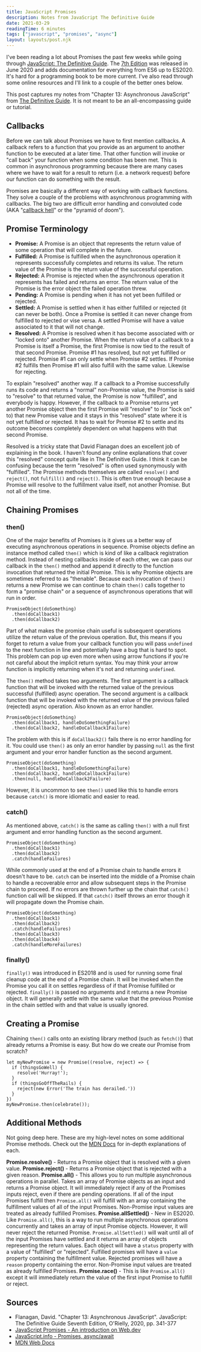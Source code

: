 ```yaml
---
title: JavaScript Promises
description: Notes from JavaScript The Definitive Guide
date: 2021-03-29
readingTime: 6 minutes
tags: ["javascript", "promises", "async"]
layout: layouts/post.njk
---
```


I've been reading a lot about Promises the past few weeks while going through [JavaScript: The Definitive Guide](https://www.amazon.com/JavaScript-Definitive-Most-Used-Programming-Language/dp/1491952024). The [7th Edition](https://davidflanagan.com/2020/05/03/changes-in-the-seventh-edition.html) was released in June 2020 and adds documentation for everything from ES6 up to ES2020. It's hard for a programming book to be more current. I've also read through some online resources and I'll link to a couple of the better ones below.

This post captures my notes from "Chapter 13: Asynchronous JavaScript" from [The Definitive Guide](https://www.amazon.com/JavaScript-Definitive-Most-Used-Programming-Language/dp/1491952024). It is not meant to be an all-encompassing guide or tutorial.

## Callbacks

Before we can talk about Promises we have to first mention callbacks. A callback refers to a function that you provide as an argument to another function to be executed at a later time. That other function will invoke or "call back" your function when some condition has been met. This is common in asynchronous programming because there are many cases where we have to wait for a result to return (i.e. a network request) before our function can do something with the result.

Promises are basically a different way of working with callback functions. They solve a couple of the problems with asynchronous programming with callbacks. The big two are difficult error handling and convoluted code (AKA "[callback hell](http://callbackhell.com)" or the "pyramid of doom").

## Promise Terminology

- **Promise:** A Promise is an object that represents the return value of some operation that will complete in the future.
- **Fulfilled:** A Promise is fulfilled when the asynchronous operation it represents successfully completes and returns its value. The return value of the Promise is the return value of the successful operation.
- **Rejected:** A Promise is rejected when the asynchronous operation it represents has failed and returns an error. The return value of the Promise is the error object the failed operation threw.
- **Pending:** A Promise is pending when it has not yet been fulfilled or rejected.
- **Settled:** A Promise is settled when it has either fulfilled or rejected (it can never be both). Once a Promise is settled it can never change from fulfilled to rejected or vise versa. A settled Promise will have a value associated to it that will not change.
- **Resolved:** A Promise is resolved when it has become associated with or "locked onto" another Promise. When the return value of a callback to a Promise is itself a Promise, the first Promise is now tied to the result of that second Promise. Promise #1 has resolved, but not yet fulfilled or rejected. Promise #1 can only settle when Promise #2 settles. If Promise #2 fulfills then Promise #1 will also fulfill with the same value. Likewise for rejecting.

To explain "resolved" another way. If a callback to a Promise successfully runs its code and returns a "normal" non-Promise value, the Promise is said to "resolve" to that returned value, the Promise is now "fulfilled", and everybody is happy. However, if the callback to a Promise returns yet another Promise object then the first Promise will "resolve" to (or "lock on" to) that new Promise value and it stays in this "resolved" state where it is not yet fulfilled or rejected. It has to wait for Promise #2 to settle and its outcome becomes completely dependent on what happens with that second Promise.

Resolved is a tricky state that David Flanagan does an excellent job of explaining in the book. I haven't found any online explanations that cover this "resolved" concept quite like in The Definitive Guide. I think it can be confusing because the term "resolved" is often used synonymously with "fulfilled". The Promise methods themselves are called `resolve()` and `reject()`, not `fulfill()` and `reject()`. This is often true enough because a Promise will resolve to the fulfillment value itself, not another Promise. But not all of the time.

## Chaining Promises

### then()

One of the major benefits of Promises is it gives us a better way of executing asynchronous operations in sequence. Promise objects define an instance method called `then()` which is kind of like a callback registration method. Instead of nesting callbacks inside of each other, we can pass our callback in the `then()` method and append it directly to the function invocation that returned the initial Promise. This is why Promise objects are sometimes referred to as "thenable". Because each invocation of `then()` returns a new Promise we can continue to chain `then()` calls together to form a "promise chain" or a sequence of asynchronous operations that will run in order.

<pre><code>PromiseObject(doSomething)
  .then(doCallback1)
  .then(doCallback2)</code></pre>

Part of what makes the promise chain useful is subsequent operations utilize the return value of the previous operation. But, this means if you forget to return a value from your callback function you will pass `undefined` to the next function in line and potentially have a bug that is hard to spot. This problem can pop up even more when using arrow functions if you're not careful about the implicit return syntax. You may think your arrow function is implicitly returning when it's not and returning `undefined`.

The `then()` method takes two arguments. The first argument is a callback function that will be invoked with the returned value of the previous successful (fulfilled) async operation. The second argument is a callback function that will be invoked with the returned value of the previous failed (rejected) async operation. Also known as an error handler.

<pre><code>PromiseObject(doSomething)
  .then(doCallback1, handleDoSomethingFailure)
  .then(doCallback2, handleDoCallback1Failure)</code></pre>

The problem with this is if `doCallback2()` fails there is no error handling for it. You could use `then()` as only an error handler by passing `null` as the first argument and your error handler function as the second argument.

<pre><code>PromiseObject(doSomething)
  .then(doCallback1, handleDoSomethingFailure)
  .then(doCallback2, handleDoCallback1Failure)
  .then(null, handleDoCallback2Failure)</code></pre>

However, it is uncommon to see `then()` used like this to handle errors because `catch()` is more idiomatic and easier to read.

### catch()

As mentioned above, `catch()` is the same as calling `then()` with a null first argument and error handling function as the second argument.

<pre><code>PromiseObject(doSomething)
  .then(doCallback1)
  .then(doCallback2)
  .catch(handleFailures)</code></pre>

While commonly used at the end of a Promise chain to handle errors it doesn't have to be. `catch` can be inserted into the middle of a Promise chain to handle a recoverable error and allow subsequent steps in the Promise chain to proceed. If no errors are thrown further up the chain that `catch()` function call will be skipped. If that `catch()` itself throws an error though it will propagate down the Promise chain.

<pre><code>PromiseObject(doSomething)
  .then(doCallback1)
  .then(doCallback2)
  .catch(handleFailures)
  .then(doCallback3)
  .then(doCallback4)
  .catch(handleMoreFailures)</code></pre>

### finally()

`finally()` was introduced in ES2018 and is used for running some final cleanup code at the end of a Promise chain. It will be invoked when the Promise you call it on settles regardless of if that Promise fulfilled or rejected. `finally()` is passed no arguments and it returns a new Promise object. It will generally settle with the same value that the previous Promise in the chain settled with and that value is usually ignored.

## Creating a Promise

Chaining `then()` calls onto an existing library method (such as `fetch()`) that already returns a Promise is easy. But how do we create our Promise from scratch?

<!-- prettier-ignore -->
<pre><code>let myNewPromise = new Promise((resolve, reject) => {
  if (thingsGoWell) {
    resolve('Hurray!');
  }
  if (thingsGoOffTheRails) {
    reject(new Error('The train has derailed.'))
  }
})
myNewPromise.then(celebrate());</code></pre>

## Additional Methods

Not going deep here. These are my high-level notes on some additional Promise methods. Check out the [MDN Docs](https://developer.mozilla.org/en-US/docs/Web/JavaScript/Reference/Global_Objects/Promise) for in-depth explanations of each.

**Promise.resolve()** - Returns a Promise object that is resolved with a given value.
**Promise.reject()** - Returns a Promise object that is rejected with a given reason.
**Promise.all()** - This allows you to run multiple asynchronous operations in parallel. Takes an array of Promise objects as an input and returns a Promise object. It will immediately reject if any of the Promises inputs reject, even if there are pending operations. If all of the input Promises fulfill then `Promise.all()` will fulfill with an array containing the fulfillment values of all of the input Promises. Non-Promise input values are treated as already fulfilled Promises.
**Promise.allSettled()** - New in ES2020. Like `Promise.all()`, this is a way to run multiple asynchronous operations concurrently and takes an array of input Promise objects. However, it will never reject the returned Promise. `Promise.allSettled()` will wait until all of the input Promises have settled and it returns an array of objects representing the return values. Each object will have a `status` property with a value of "fulfilled" or "rejected". Fulfilled promises will have a `value` property containing the fulfillment value. Rejected promises will have a `reason` property containing the error. Non-Promise input values are treated as already fulfilled Promises.
**Promise.race()** - This is like `Promise.all()` except it will immediately return the value of the first input Promise to fulfill or reject.

## Sources

- Flanagan, David. "Chapter 13: Asynchronous JavaScript". JavaScript: The Definitive Guide Seventh Edition, O'Rielly, 2020, pp. 341-377
- [JavaScript Promises - An introduction on Web.dev](https://web.dev/promises/)
- [JavaScript.info - Promises, async/await](https://javascript.info/async)
- [MDN Web Docs](https://developer.mozilla.org/en-US/docs/Web/JavaScript/Guide/Using_promises)
